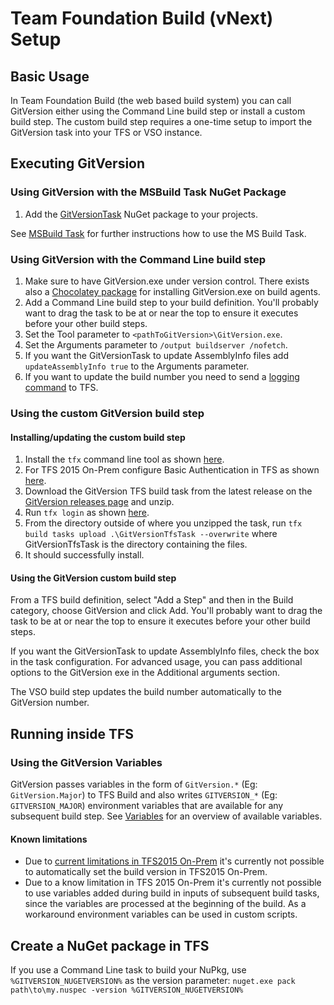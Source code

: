 # Team Foundation Build (vNext) Setup
## Basic Usage
In Team Foundation Build (the web based build system) you can call GitVersion either using the Command Line build step or install a custom build step. The custom build step requires a one-time setup to import the GitVersion task into your TFS or VSO instance.

## Executing GitVersion
### Using GitVersion with the MSBuild Task NuGet Package
1. Add the [GitVersionTask](https://www.nuget.org/packages/GitVersionTask/) NuGet package to your projects.

See [MSBuild Task](/usage/#msbuild-task) for further instructions how to use the MS Build Task.

### Using GitVersion with the Command Line build step
1. Make sure to have GitVersion.exe under version control. There exists also a [Chocolatey package](https://chocolatey.org/packages/GitVersion.Portable) for installing GitVersion.exe on build agents.
2. Add a Command Line build step to your build definition. You'll probably want to drag the task to be at or near the top to ensure it executes before your other build steps.
3. Set the Tool parameter to `<pathToGitVersion>\GitVersion.exe`.
4. Set the Arguments parameter to `/output buildserver /nofetch`.
5. If you want the GitVersionTask to update AssemblyInfo files add `updateAssemblyInfo true` to the Arguments parameter. 
6. If you want to update the build number you need to send a [logging command](https://github.com/Microsoft/vso-agent-tasks/blob/master/docs/authoring/commands.md) to TFS.

### Using the custom GitVersion build step
#### Installing/updating the custom build step
1. Install the `tfx` command line tool as shown [here](https://github.com/Microsoft/tfs-cli/blob/master/README.md#install).
2. For TFS 2015 On-Prem configure Basic Authentication in TFS as shown [here](https://github.com/Microsoft/tfs-cli/blob/master/docs/configureBasicAuth.md).
3. Download the GitVersion TFS build task from the latest release on the [GitVersion releases page](https://github.com/GitTools/GitVersion/releases) and unzip.
4. Run `tfx login` as shown [here](https://github.com/Microsoft/tfs-cli/blob/master/README.md#login).
5. From the directory outside of where you unzipped the task, run `tfx build tasks upload .\GitVersionTfsTask --overwrite` where GitVersionTfsTask is the directory containing the files.
6. It should successfully install.

#### Using the GitVersion custom build step
From a TFS build definition, select "Add a Step" and then in the Build category, choose GitVersion and click Add. You'll probably want to drag the task to be at or near the top to ensure it executes before your other build steps.

If you want the GitVersionTask to update AssemblyInfo files, check the box in the task configuration. For advanced usage, you can pass additional options to the GitVersion exe in the Additional arguments section.

The VSO build step updates the build number automatically to the GitVersion number.

## Running inside TFS
### Using the GitVersion Variables
GitVersion passes variables in the form of `GitVersion.*` (Eg: `GitVersion.Major`) to TFS Build and also writes `GITVERSION_*` (Eg: `GITVERSION_MAJOR`) environment variables that are available for any subsequent build step. 
See [Variables](/more-info/variables/) for an overview of available variables.

#### Known limitations
* Due to [current limitations in TFS2015 On-Prem](https://github.com/Microsoft/vso-agent-tasks/issues/380) it's currently not possible to automatically set the build version in TFS2015 On-Prem.
* Due to a know limitation in TFS 2015 On-Prem it's currently not possible to use variables added during build in inputs of subsequent build tasks, since the variables are processed at the beginning of the build. 
As a workaround environment variables can be used in custom scripts.

## Create a NuGet package in TFS
If you use a Command Line task to build your NuPkg, use `%GITVERSION_NUGETVERSION%` as the version parameter: `nuget.exe pack path\to\my.nuspec -version %GITVERSION_NUGETVERSION%`